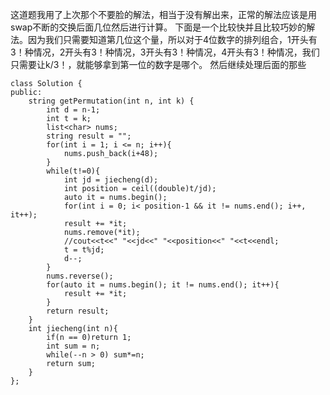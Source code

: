 这道题我用了上次那个不要脸的解法，相当于没有解出来，正常的解法应该是用swap不断的交换后面几位然后进行计算。
下面是一个比较快并且比较巧妙的解法。因为我们只需要知道第几位这个量，所以对于4位数字的排列组合，1开头有3！种情况，2开头有3！种情况，3开头有3！种情况，4开头有3！种情况，我们只需要让k/3！，就能够拿到第一位的数字是哪个。
然后继续处理后面的那些    

    class Solution {
    public:
        string getPermutation(int n, int k) {
            int d = n-1;
            int t = k;
            list<char> nums;
            string result = "";
            for(int i = 1; i <= n; i++){
                nums.push_back(i+48);
            }
            while(t!=0){
                int jd = jiecheng(d);
                int position = ceil((double)t/jd);
                auto it = nums.begin();
                for(int i = 0; i< position-1 && it != nums.end(); i++, it++);
                result += *it;
                nums.remove(*it);
                //cout<<t<<" "<<jd<<" "<<position<<" "<<t<<endl;
                t = t%jd; 
                d--;
            }
            nums.reverse();
            for(auto it = nums.begin(); it != nums.end(); it++){
                result += *it;
            }
            return result;
        }
        int jiecheng(int n){
            if(n == 0)return 1;
            int sum = n;
            while(--n > 0) sum*=n;
            return sum;
        }
    };